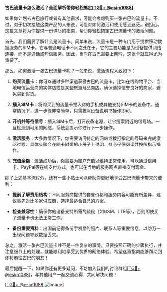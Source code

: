 **古巴流量卡怎么激活？全面解析带你轻松搞定[[TG💪+ @esim1088](https://t.me/s/esim1088)]**

如果你计划去古巴旅行或者有其他需求，可能会考虑购买一张古巴的流量卡。不过，对于初次接触这类产品的人来说，可能对如何激活和使用感到迷茫。别担心，这篇文章将为你提供一份详尽的指南，帮助你轻松搞定古巴流量卡的激活问题。

首先，我们需要了解什么是流量卡。简单来说，流量卡是一种专门用于提供移动数据服务的SIM卡。它与普通电话卡不同之处在于，它的主要功能是为设备提供网络连接，而不是通话或短信服务。因此，当你在古巴需要上网时，这张卡就显得尤为重要了。

那么，如何激活一张古巴流量卡呢？一般来说，激活流程大致如下：

1. **购买流量卡**：你可以通过多种渠道获得古巴的流量卡，比如在线购物平台、当地电信运营商的实体店或是某些旅游用品商店。确保选择信誉良好的商家，避免买到假货。

2. **插入SIM卡**：将购买到的流量卡插入你的手机或其他支持SIM卡的设备中。通常情况下，这一步骤非常简单，只需按照设备说明书操作即可。

3. **开机并等待信号**：插入SIM卡后，打开设备电源，让它搜索附近的信号塔。一旦检测到可用的网络，系统会提示你进行下一步操作。

4. **激活服务**：大多数情况下，你需要访问特定的网站或拨打指定的号码来完成激活过程。具体步骤会在随卡附带的小册子上说明，务必仔细阅读并按照指示操作。

5. **充值余额**：激活成功后，你需要为账户充值以维持正常使用。可以通过信用卡、PayPal等在线支付方式，也可以在当地的服务网点直接支付现金。

除了上述基本流程外，还有一些小贴士可以帮助你更好地享受古巴流量卡带来的便利：

- **提前了解费用结构**：不同服务商提供的套餐价格和服务内容可能有所差异，建议事先对比多家供应商，选择最适合自己的方案。
  
- **检查兼容性**：确保你的设备支持所需的频段（如GSM、LTE等），否则即使买了流量卡也无法正常工作。

- **备份重要资料**：出国前记得备份手机里的照片、联系人等重要信息，以防万一出现问题导致数据丢失。

总之，激活一张古巴流量卡并不是一件复杂的事情，只要按照正确的步骤执行，并注意细节上的处理，就能顺利地享受到优质的网络体验。希望这篇指南能够帮助到即将前往古巴的朋友！

最后提醒一下，如果你还有更多疑问，不妨加入我们的讨论群组[[TG💪+ @esim1088](https://t.me/s/esim1088)]，与其他用户一起交流心得，共同解决问题！

[[TG💪+ @esim1088](https://t.me/s/esim1088) ![Image](https://i.postimg.cc/4NQfJmqS/Snipaste-2025-05-13-00-14-12.png)]
